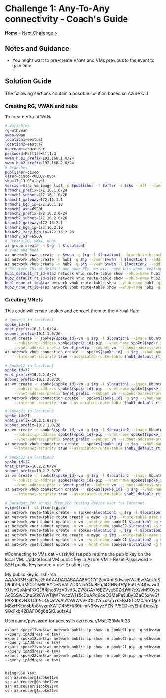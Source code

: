# Challenge 1: Any-To-Any connectivity - Coach's Guide

**[Home](./README.md)** - [Next Challenge >](./02-vpn.md)

## Notes and Guidance

- You might want to pre-create VNets and VMs previous to the event to gain time

## Solution Guide

The following sections contain a possible solution based on Azure CLI

### Creating RG, VWAN and hubs

To create Virtual WAN:

```bash
# Variables
rg=wthvwan
vwan=vwan
location1=westus2
location2=eastus2
username=azureuser
password=Msft123Msft123
vwan_hub1_prefix=192.168.1.0/24
vwan_hub2_prefix=192.168.2.0/24
# Branches
publisher=cisco
offer=cisco-c8000v-byol
sku=17_13_01a-byol
version=$(az vm image list -p $publisher -f $offer -s $sku --all --query '[0].version' -o tsv)
branch1_prefix=172.16.1.0/24
branch1_subnet=172.16.1.0/26
branch1_gateway=172.16.1.1
branch1_bgp_ip=172.16.1.10
branch1_asn=65001
branch2_prefix=172.16.2.0/24
branch2_subnet=172.16.2.0/26
branch2_gateway=172.16.2.1
branch2_bgp_ip=172.16.2.10
branch2_2ary_bgp_ip=172.16.2.20
branch2_asn=65002
# Create RG, VWAN, hubs
az group create -n $rg -l $location1
# vwan and hubs
az network vwan create -n $vwan -g $rg -l $location1 --branch-to-branch-traffic true --type Standard
az network vhub create -n hub1 -g $rg --vwan $vwan -l $location1 --address-prefix $vwan_hub1_prefix
az network vhub create -n hub2 -g $rg --vwan $vwan -l $location2 --address-prefix $vwan_hub2_prefix
# Retrieve IDs of default and none RTs. We will need this when creating the connections
hub1_default_rt_id=$(az network vhub route-table show --vhub-name hub1 -g $rg -n defaultRouteTable --query id -o tsv)
hub2_default_rt_id=$(az network vhub route-table show --vhub-name hub2 -g $rg -n defaultRouteTable --query id -o tsv)
hub1_none_rt_id=$(az network vhub route-table show --vhub-name hub1 -g $rg -n noneRouteTable --query id -o tsv)
hub2_none_rt_id=$(az network vhub route-table show --vhub-name hub2 -g $rg -n noneRouteTable --query id -o tsv)
```

### Creating VNets

This code will create spokes and connect them to the Virtual Hub:

```bash
# Spoke11 in location1
spoke_id=11
vnet_prefix=10.1.1.0/24
subnet_prefix=10.1.1.0/26
az vm create -n spoke${spoke_id}-vm -g $rg -l $location1 --image Ubuntu2204 --admin-username $username --generate-ssh-keys \
    --public-ip-address spoke${spoke_id}-pip --vnet-name spoke${spoke_id}-$location1 \
    --vnet-address-prefix $vnet_prefix --subnet vm --subnet-address-prefix $subnet_prefix
az network vhub connection create -n spoke${spoke_id} -g $rg --vhub-name hub1 --remote-vnet spoke${spoke_id}-$location1 \
    --internet-security true --associated-route-table $hub1_default_rt_id --propagated-route-tables $hub1_default_rt_id

# Spoke12 in location1
spoke_id=12
vnet_prefix=10.1.2.0/24
subnet_prefix=10.1.2.0/26
az vm create -n spoke${spoke_id}-vm -g $rg -l $location1 --image Ubuntu2204 --admin-username $username --generate-ssh-keys \
    --public-ip-address spoke${spoke_id}-pip --vnet-name spoke${spoke_id}-$location1 \
    --vnet-address-prefix $vnet_prefix --subnet vm --subnet-address-prefix $subnet_prefix
az network vhub connection create -n spoke${spoke_id} -g $rg --vhub-name hub1 --remote-vnet spoke${spoke_id}-$location1 \
    --internet-security true --associated-route-table $hub1_default_rt_id --propagated-route-tables $hub1_default_rt_id

# Spoke21 in location2
spoke_id=21
vnet_prefix=10.2.1.0/24
subnet_prefix=10.2.1.0/26
az vm create -n spoke${spoke_id}-vm -g $rg -l $location2 --image Ubuntu2204 --admin-username $username --generate-ssh-keys \
    --public-ip-address spoke${spoke_id}-pip --vnet-name spoke${spoke_id}-$location2 \
    --vnet-address-prefix $vnet_prefix --subnet vm --subnet-address-prefix $subnet_prefix
az network vhub connection create -n spoke${spoke_id} -g $rg --vhub-name hub2 --remote-vnet spoke${spoke_id}-$location2 \
    --internet-security true --associated-route-table $hub2_default_rt_id --propagated-route-tables $hub2_default_rt_id

# Spoke22 in location2
spoke_id=22
vnet_prefix=10.2.2.0/24
subnet_prefix=10.2.2.0/26
az vm create -n spoke${spoke_id}-vm -g $rg -l $location2 --image Ubuntu2204 --admin-username $username --generate-ssh-keys \
    --public-ip-address spoke${spoke_id}-pip --vnet-name spoke${spoke_id}-$location2 \
    --vnet-address-prefix $vnet_prefix --subnet vm --subnet-address-prefix $subnet_prefix
az network vhub connection create -n spoke${spoke_id} -g $rg --vhub-name hub2 --remote-vnet spoke${spoke_id}-$location2 \
    --internet-security true --associated-route-table $hub2_default_rt_id --propagated-route-tables $hub2_default_rt_id

# Backdoor for access from the testing device over the Internet
myip=$(curl -s4 ifconfig.co)
az network route-table create -n spokes-$location1 -g $rg -l $location1
az network route-table route create -n mypc -g $rg --route-table-name spokes-$location1 --address-prefix "${myip}/32" --next-hop-type Internet
az network vnet subnet update -n vm --vnet-name spoke11-$location1 -g $rg --route-table spokes-$location1
az network vnet subnet update -n vm --vnet-name spoke12-$location1 -g $rg --route-table spokes-$location1
az network route-table create -n spokes-$location2 -g $rg -l $location2
az network route-table route create -n mypc -g $rg --route-table-name spokes-$location2 --address-prefix "${myip}/32" --next-hop-type Internet
az network vnet subnet update -n vm --vnet-name spoke21-$location2 -g $rg --route-table spokes-$location2
az network vnet subnet update -n vm --vnet-name spoke22-$location2 -g $rg --route-table spokes-$location2
```

#Connecting to VMs
cat ~/.ssh/id_rsa.pub returns the public key on the local VM.
Update local VM public key to Azure VM > Reset Passsword > SSH public Key source = use Existing key 

My public key is:
ssh-rsa AAAAB3NzaC1yc2EAAAADAQABAAABAQCY12aVXmISdwgxsWUEw7AeUdSfl9db16/dMDDDkNlhBYDeNVALZD0NncYOa8Fa/l4GHN0+2jfPuUPnQtVJwdLXUynQuMmPOQ384jhe8VzV0vd3JZW8GAxf6EZVye50ZduWl7cX/vM9OyeuAcESSwC3tuSfk8WwTijW7nvczW1z5dDuAPq6ceO3MaPe5uBy3ZaC5xhvGfPAKdbKvNXTGbNOQ/QnVsAhYAWWVVkiOILtVqxqs/p+sEHsDGDM0a/o1Qjo/M8xHKEmsbfp8VyzmXATD455H/80tnmN6KwyzYZNIP/5DDscyEhthDqxJ/p9Qd1kb42DAFO6g6dSKLuufzAJ

Username/password for access is azureuser/Msft123Maft123
```
export spoke11vm=$(az network public-ip show -n spoke11-pip -g wthvwan --query ipAddress -o tsv)
export spoke12vm=$(az network public-ip show -n spoke12-pip -g wthvwan --query ipAddress -o tsv)
export spoke21vm=$(az network public-ip show -n spoke21-pip -g wthvwan --query ipAddress -o tsv)
export spoke22vm=$(az network public-ip show -n spoke22-pip -g wthvwan --query ipAddress -o tsv)


Using SSH key: 
ssh azureuser@$spoke11vm
ssh azureuser@$spoke12vm
ssh azureuser@$spoke21vm
ssh azureuser@$spoke22vm

```
